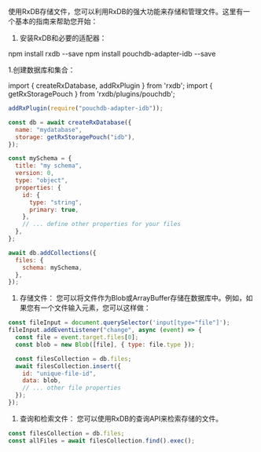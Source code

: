 使用RxDB存储文件，您可以利用RxDB的强大功能来存储和管理文件。这里有一个基本的指南来帮助您开始：

1. 安装RxDB和必要的适配器：

npm install rxdb --save
npm install pouchdb-adapter-idb --save

1.创建数据库和集合：

import { createRxDatabase, addRxPlugin } from 'rxdb';
import { getRxStoragePouch } from 'rxdb/plugins/pouchdb';

```js
addRxPlugin(require("pouchdb-adapter-idb"));

const db = await createRxDatabase({
  name: "mydatabase",
  storage: getRxStoragePouch("idb"),
});

const mySchema = {
  title: "my schema",
  version: 0,
  type: "object",
  properties: {
    id: {
      type: "string",
      primary: true,
    },
    // ... define other properties for your files
  },
};

await db.addCollections({
  files: {
    schema: mySchema,
  },
});
```

1.  存储文件：
    您可以将文件作为Blob或ArrayBuffer存储在数据库中。例如，如果您有一个文件输入元素，您可以这样做：

```js
const fileInput = document.querySelector('input[type="file"]');
fileInput.addEventListener("change", async (event) => {
  const file = event.target.files[0];
  const blob = new Blob([file], { type: file.type });

  const filesCollection = db.files;
  await filesCollection.insert({
    id: "unique-file-id",
    data: blob,
    // ... other file properties
  });
});
```

1.  查询和检索文件：
    您可以使用RxDB的查询API来检索存储的文件。

```js
const filesCollection = db.files;
const allFiles = await filesCollection.find().exec();
```
